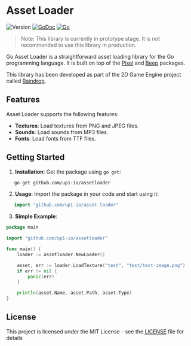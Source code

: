 # Asset Loader

![Version](https://img.shields.io/badge/Version-Prototype-red)
[![GoDoc](https://godoc.org/github.com/up1-io/ecs?status.svg)](https://godoc.org/github.com/up1-io/asset-loader)
[![Go](https://github.com/up1-io/asset-loader/actions/workflows/go.yml/badge.svg)](https://github.com/up1-io/asset-loader/actions/workflows/go.yml)

> Note: This library is currently in prototype stage. It is not recommended to use this library in production.

Go Asset Loader is a straightforward asset loading library for the Go programming language. 
It is built on top of the [Pixel](https://github.com/gopxl/pixel) and [Beep](https://github.com/gopxl/beep) packages. 

This library has been developed as part of the 2D Game Engine project called [Raindrop](https://github.com/up1-io/raindrop).

## Features

Asset Loader supports the following features:

- **Textures**: Load textures from PNG and JPEG files.
- **Sounds**: Load sounds from MP3 files.
- **Fonts**: Load fonts from TTF files.

## Getting Started

1. **Installation**: Get the package using `go get`:

```bash
   go get github.com/up1-io/assetloader
```

2. **Usage**: Import the package in your code and start using it:

```go
   import "github.com/up1-io/asset-loader"
```

3. **Simple Example**:

```go
package main

import "github.com/up1-io/assetloader"

func main() {
	loader := assetloader.NewLoader()

	asset, err := loader.LoadTexture("test", "test/test-image.png")
	if err != nil {
		panic(err)
	}

	println(asset.Name, asset.Path, asset.Type)
}
```

## License

This project is licensed under the MIT License - see the [LICENSE](LICENSE) file for details

